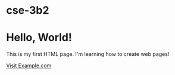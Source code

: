 # cse-3b2
<!DOCTYPE html>
<html lang="en">
<head>
    <meta charset="UTF-8">
    <meta name="viewport" content="width=device-width, initial-scale=1.0">
    <title>My First HTML Page</title>
</head>
<body>
    <h1>Hello, World!</h1>
    <p>This is my first HTML page. I'm learning how to create web pages!</p>
    <a href="https://www.example.com">Visit Example.com</a>
</body>
</html>
